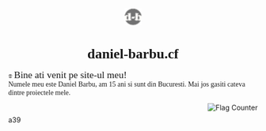 <center><img src="/favicon.png?" width="7%"></center>  
  
# <center style="font-family:'Cooper Black'">daniel-barbu.cf</center>

<span style="line-height:0; font-family:'Lucida Sans Unicode'"><img src="/favicon.png?" width="1.6%"> <span style="font-size:140%;">Bine ati venit pe site-ul meu!</span>  
Numele meu este Daniel Barbu, am 15 ani si sunt din Bucuresti. Mai jos gasiti cateva dintre proiectele mele.</span>

<a href="https://info.flagcounter.com/b59h"><img src="https://s05.flagcounter.com/count/b59h/bg_FFFFFF/txt_000000/border_CCCCCC/columns_1/maxflags_5/viewers_0/labels_1/pageviews_0/flags_0/percent_0/" alt="Flag Counter" border="0" align="right"></a>
<h1> </h1>

a39

<script>var link=document.createElement("link"); link.rel="icon"; link.href="/favicon.png?"; document.getElementsByTagName("head")[0].appendChild(link);</script>

<style>@font-face {font-family:'Cooper Black'; src:url(CooperBlack.woff);}
@font-face {font-family:'Lucida Sans Unicode'; src:url(LucidaSansUnicode.woff);}
</style>

